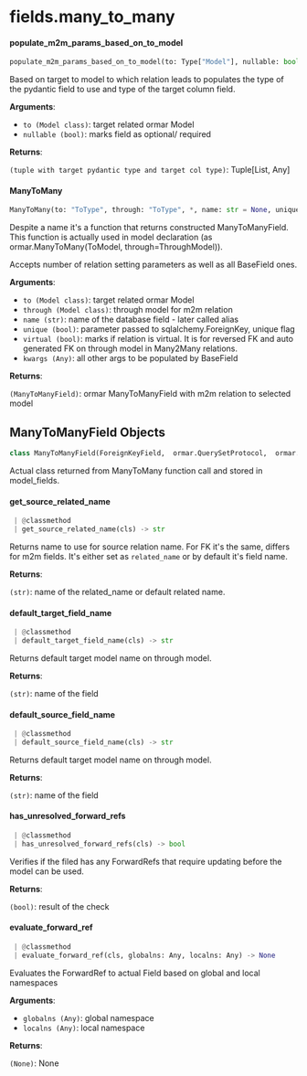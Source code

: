 <a name="fields.many_to_many"></a>
# fields.many\_to\_many

<a name="fields.many_to_many.populate_m2m_params_based_on_to_model"></a>
#### populate\_m2m\_params\_based\_on\_to\_model

```python
populate_m2m_params_based_on_to_model(to: Type["Model"], nullable: bool) -> Tuple[Any, Any]
```

Based on target to model to which relation leads to populates the type of the
pydantic field to use and type of the target column field.

**Arguments**:

- `to (Model class)`: target related ormar Model
- `nullable (bool)`: marks field as optional/ required

**Returns**:

`(tuple with target pydantic type and target col type)`: Tuple[List, Any]

<a name="fields.many_to_many.ManyToMany"></a>
#### ManyToMany

```python
ManyToMany(to: "ToType", through: "ToType", *, name: str = None, unique: bool = False, virtual: bool = False, **kwargs: Any, ,) -> Any
```

Despite a name it's a function that returns constructed ManyToManyField.
This function is actually used in model declaration
(as ormar.ManyToMany(ToModel, through=ThroughModel)).

Accepts number of relation setting parameters as well as all BaseField ones.

**Arguments**:

- `to (Model class)`: target related ormar Model
- `through (Model class)`: through model for m2m relation
- `name (str)`: name of the database field - later called alias
- `unique (bool)`: parameter passed to sqlalchemy.ForeignKey, unique flag
- `virtual (bool)`: marks if relation is virtual.
It is for reversed FK and auto generated FK on through model in Many2Many relations.
- `kwargs (Any)`: all other args to be populated by BaseField

**Returns**:

`(ManyToManyField)`: ormar ManyToManyField with m2m relation to selected model

<a name="fields.many_to_many.ManyToManyField"></a>
## ManyToManyField Objects

```python
class ManyToManyField(ForeignKeyField,  ormar.QuerySetProtocol,  ormar.RelationProtocol)
```

Actual class returned from ManyToMany function call and stored in model_fields.

<a name="fields.many_to_many.ManyToManyField.get_source_related_name"></a>
#### get\_source\_related\_name

```python
 | @classmethod
 | get_source_related_name(cls) -> str
```

Returns name to use for source relation name.
For FK it's the same, differs for m2m fields.
It's either set as `related_name` or by default it's field name.

**Returns**:

`(str)`: name of the related_name or default related name.

<a name="fields.many_to_many.ManyToManyField.default_target_field_name"></a>
#### default\_target\_field\_name

```python
 | @classmethod
 | default_target_field_name(cls) -> str
```

Returns default target model name on through model.

**Returns**:

`(str)`: name of the field

<a name="fields.many_to_many.ManyToManyField.default_source_field_name"></a>
#### default\_source\_field\_name

```python
 | @classmethod
 | default_source_field_name(cls) -> str
```

Returns default target model name on through model.

**Returns**:

`(str)`: name of the field

<a name="fields.many_to_many.ManyToManyField.has_unresolved_forward_refs"></a>
#### has\_unresolved\_forward\_refs

```python
 | @classmethod
 | has_unresolved_forward_refs(cls) -> bool
```

Verifies if the filed has any ForwardRefs that require updating before the
model can be used.

**Returns**:

`(bool)`: result of the check

<a name="fields.many_to_many.ManyToManyField.evaluate_forward_ref"></a>
#### evaluate\_forward\_ref

```python
 | @classmethod
 | evaluate_forward_ref(cls, globalns: Any, localns: Any) -> None
```

Evaluates the ForwardRef to actual Field based on global and local namespaces

**Arguments**:

- `globalns (Any)`: global namespace
- `localns (Any)`: local namespace

**Returns**:

`(None)`: None

